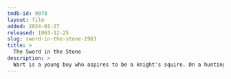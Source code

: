 ```yaml
---
tmdb-id: 9078
layout: film
added: 2024-01-27
released: 1963-12-25
slug: sword-in-the-stone-1963
title: >
  The Sword in the Stone
description: >
  Wart is a young boy who aspires to be a knight's squire. On a hunting trip he falls in on Merlin, a powerful but amnesiac wizard who has plans for him beyond mere squiredom. He starts by trying to give him an education, believing that once one has an education, one can go anywhere. Needless to say, it doesn't quite work out that way.
---
```

